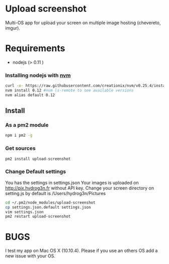 # Upload screenshot

Multi-OS app for upload your screen on multiple image hosting (chevereto, imgur).

# Requirements

- nodejs (> 0.11 )

### Installing nodejs with [nvm](https://github.com/creationix/nvm)

```bash
curl -o- https://raw.githubusercontent.com/creationix/nvm/v0.25.4/install.sh | bash
nvm install 0.12 #nvm ls-remote to see available versions
nvm alias default 0.12
```

## Install

### As a pm2 module

```bash
npm i pm2 -g
```
### Get sources 

```bash
pm2 install upload-screenshot
```

### Change Default settings

You has the settings in settings.json
Your images is uploaded on http://pix.hydrog3n.fr without API key. 
Change your screen directory on setting.js by default is /Users/hydrog3n/Pictures
```bash
cd ~/.pm2/node_modules/upload-screenshot
cp settings.json.default settings.json
vim settings.json
pm2 restart upload-screenshot
```

# BUGS 

I test my app on Mac OS X (10.10.4). 
Please if you use an others OS add a new issue with your OS. 